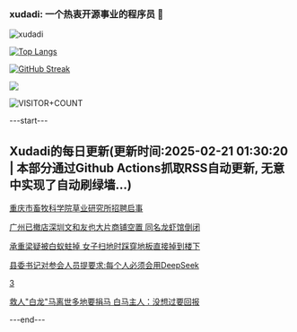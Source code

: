 ### xudadi: 一个热衷开源事业的程序员 👋

![xudadi](https://github-readme-stats-git-masterorgs-github-readme-stats-team.vercel.app/api?username=xudadi)

[![Top Langs](https://github-readme-stats.vercel.app/api/top-langs/?username=xudadi)](https://github.com/anuraghazra/github-readme-stats)

[![GitHub Streak](https://streak-stats.demolab.com?user=xudadi&locale=zh_Hans)](https://git.io/streak-stats)

![](https://raw.githubusercontent.com/xudadi/xudadi/main/assets/github-contribution-grid-snake.svg)

![VISITOR+COUNT](https://komarev.com/ghpvc/?username=xudadi&label=VISITOR+COUNT)


---start---

## Xudadi的每日更新(更新时间:2025-02-21 01:30:20 | 本部分通过Github Actions抓取RSS自动更新, 无意中实现了自动刷绿墙...)

[重庆市畜牧科学院草业研究所招聘启事](https://www.gongkaoleida.com/article/2295078)

[广州已撤店深圳文和友也大片商铺空置 同名龙虾馆倒闭](https://m.163.com/news/article/JOS6KMJD05129QAF.html)

[承重梁疑被白蚁蛀掉 女子扫地时踩穿地板直接掉到楼下](https://m.163.com/news/article/JOS4FMQ20530WJTO.html)

[县委书记对参会人员提要求:每个人必须会用DeepSeek](https://m.163.com/news/article/JOROCA1N0001899O.html)

[3](https://m.163.com/touch/news/sub/domestic)

[救人"白龙"马离世多地要捐马 白马主人：没想过要回报](https://m.163.com/news/article/JOROQQMM053469M5.html)

---end---

